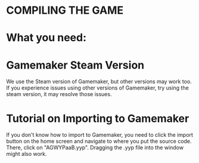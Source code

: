 # COMPILING THE GAME

# What you need:

# Gamemaker Steam Version
We use the Steam version of Gamemaker, but other versions may work too. If you experience issues using other versions of Gamemaker, try using the steam version, it may resolve those issues.

# Tutorial on Importing to Gamemaker

If you don't know how to import to Gamemaker, you need to click the import button on the home screen and navigate to where you put the source code. There, click on "AGWYPaaB.yyp". Dragging the .yyp file into the window might also work.